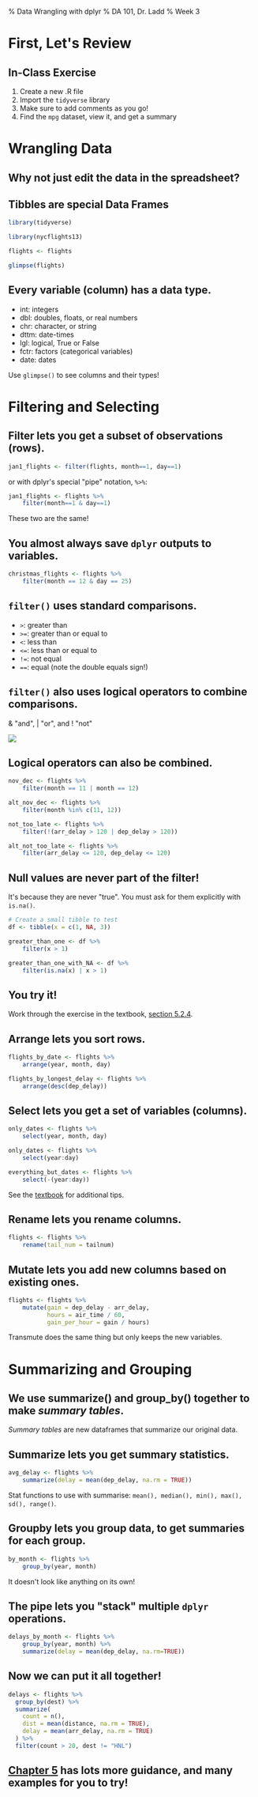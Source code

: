 % Data Wrangling with dplyr
% DA 101, Dr. Ladd
% Week 3

# First, Let's Review

## In-Class Exercise

1. Create a new .R file
2. Import the `tidyverse` library
3. Make sure to add comments as you go!
4. Find the `mpg` dataset, view it, and get a summary

# Wrangling Data

## Why not just edit the data in the spreadsheet?

## Tibbles are special Data Frames

```r
library(tidyverse)

library(nycflights13)

flights <- flights

glimpse(flights)
```

## Every variable (column) has a data type.

- int: integers
- dbl: doubles, floats, or real numbers
- chr: character, or string
- dttm: date-times
- lgl: logical, True or False
- fctr: factors (categorical variables)
- date: dates

Use `glimpse()` to see columns and their types!

# Filtering and Selecting

## Filter lets you get a subset of observations (rows).

```r
jan1_flights <- filter(flights, month==1, day==1)
```

or with dplyr's special "pipe" notation, `%>%`:

```r
jan1_flights <- flights %>%
	filter(month==1 & day==1)
```

These two are the same!

## You almost always save `dplyr` outputs to variables.

```r
christmas_flights <- flights %>%
	filter(month == 12 & day == 25)
```

## `filter()` uses standard comparisons.

- `>`: greater than
- `>=`: greater than or equal to
- `<`: less than
- `<=`: less than or equal to
- `!=`: not equal
- `==`: equal (note the double equals sign!)

## `filter()` also uses logical operators to combine comparisons.

& "and", | "or", and ! "not"

![](img/transform-logical.png)

## Logical operators can also be combined.

```r
nov_dec <- flights %>%
	filter(month == 11 | month == 12)

alt_nov_dec <- flights %>%
	filter(month %in% c(11, 12))

not_too_late <- flights %>%
	filter(!(arr_delay > 120 | dep_delay > 120))

alt_not_too_late <- flights %>%
	filter(arr_delay <= 120, dep_delay <= 120)
```

## Null values are never part of the filter!

It's because they are never "true". You must ask for them explicitly with `is.na()`.

```r
# Create a small tibble to test
df <- tibble(x = c(1, NA, 3))

greater_than_one <- df %>%
	filter(x > 1)

greater_than_one_with_NA <- df %>%
	filter(is.na(x) | x > 1)
```

## You try it!

Work through the exercise in the textbook, [section 5.2.4](https://r4ds.had.co.nz/transform.html#exercises-8).

## Arrange lets you sort rows.

```r
flights_by_date <- flights %>%
	arrange(year, month, day)

flights_by_longest_delay <- flights %>%
	arrange(desc(dep_delay))
```

## Select lets you get a set of variables (columns).

```r
only_dates <- flights %>%
	select(year, month, day)

only_dates <- flights %>%
	select(year:day)

everything_but_dates <- flights %>%
	select(-(year:day))
```

See the [textbook](https://r4ds.had.co.nz/transform.html#select) for additional tips.

## Rename lets you rename columns.

```r
flights <- flights %>%
	rename(tail_num = tailnum)
```

## Mutate lets you add new columns based on existing ones.

```r
flights <- flights %>%
	mutate(gain = dep_delay - arr_delay,
  	       hours = air_time / 60,
  	       gain_per_hour = gain / hours)
```

Transmute does the same thing but only keeps the new variables.

# Summarizing and Grouping

## We use summarize() and group_by() together to make *summary tables*.

*Summary tables* are new dataframes that summarize our original data.

## Summarize lets you get summary statistics.

```r
avg_delay <- flights %>%
	summarize(delay = mean(dep_delay, na.rm = TRUE))
```

Stat functions to use with summarise: `mean(), median(), min(), max(), sd(), range()`.

## Groupby lets you group data, to get summaries for each group.

```r
by_month <- flights %>%
	group_by(year, month)
```

It doesn't look like anything on its own!

## The pipe lets you "stack" multiple `dplyr` operations.

```r
delays_by_month <- flights %>%
	group_by(year, month) %>%
	summarize(delay = mean(dep_delay, na.rm=TRUE))
```

## Now we can put it all together!

```r
delays <- flights %>%
  group_by(dest) %>%
  summarize(
    count = n(),
    dist = mean(distance, na.rm = TRUE),
    delay = mean(arr_delay, na.rm = TRUE)
  ) %>%
  filter(count > 20, dest != "HNL")
```

## [Chapter 5](https://r4ds.had.co.nz/transform.html) has lots more guidance, and many examples for you to try!

